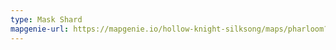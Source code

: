 ```yaml
---
type: Mask Shard
mapgenie-url: https://mapgenie.io/hollow-knight-silksong/maps/pharloom?locationIds=477840
---
```

